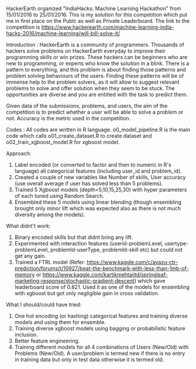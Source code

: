HackerEarth organized "IndiaHacks: Machine Learning Hackathon" from 15/01/2016 to 25/01/2016. This is my solution for this competition which put me in first place on the Publc as well as Private Leaderboard. The link to the competition is https://www.hackerearth.com/machine-learning-india-hacks-2016/machine-learning/will-bill-solve-it/

Introduction :  HackerEarth is a community of programmers. Thousands of hackers solve problems on HackerEarth everyday to improve their programming skills or win prizes. These hackers can be beginners who are new to programming, or experts who know the solution in a blink. There is a pattern to everything, and this problem is about finding those patterns and problem solving behaviours of the users. Finding these patterns will be of immense help to the problem solvers, as it will allow to suggest relevant problems to solve and offer solution when they seem to be stuck. The opportunities are diverse and you are entitled with the task to predict them.

Given data of the submissions, problems, and users, the aim of the competition is to predict whether a user will be able to solve a problem or not. Accuracy is the metric used in the competition.

Codes : All codes are written in R language. o0_model_pipeline.R is the main code which calls o01_create_dataset.R to create dataset and o02_train_xgboost_model.R for xgboost model.

Approach:

1. Label encoded (or converted to factor and then to numeric in R's language) all categorical features (including user_id and problem_id).
2. Created a couple of new variables like Number of skills, User accuracy (use overall average if user has solved less than 5 problems).
3. Trained 5 Xgboost models (depth=5,10,15,25,30) with hyper parameters of each tuned using Random Search.
4. Ensembled these 5 models using linear blending (though ensembling brought only minor lift which was expected also as there is not much diversity among the models).

What didnt't work:

1. Binary encoded skills but that didnt bring any lift.
2. Experimented with interaction features (userid-problemLevel, usertype-problemLevel, problemId-userType, problemId-skill etc) but could not get any gain.
3. Trained a FTRL model (Refer: https://www.kaggle.com/c/avazu-ctr-prediction/forums/t/10927/beat-the-benchmark-with-less-than-1mb-of-memory or https://www.kaggle.com/kartikmehtaiitd/springleaf-marketing-response/stochastic-gradient-descent) which gave leaderboard score of 0.821. Used it as one of the models for ensembling with xgboost but got only negligible gain in cross validation.

What I should/could have tried:

1. One hot encoding (or hashing) categorical features and training diverse models and using them for ensemble.
2. Training diverse xgboost models using bagging or probabilistic feature inclusion.
3. Better feature engineering.
4. Training different models for all 4 combinations of Users (New/Old) with Problems (New/Old). A user/problem is termed new if there is no entry in training data but only in test data otherwise it is termed old.
